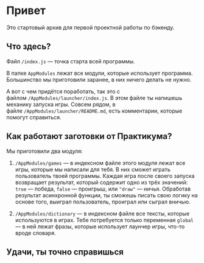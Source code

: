 # Привет

Это стартовый архив для первой проектной работы по бэкенду.

## Что здесь?

Файл `/index.js` — точка старта всей программы.

В папке `AppModules` лежат все модули, которые использует программа. Большинство мы приготовили заранее, в них ничего делать не нужно.

А вот с чем придётся поработать, так это с файлом `/AppModules/launcher/index.js`. В этом файле ты напишешь механику запуска игры. Совсем рядом, в файле `/AppModules/launcher/README.md`, есть комментарии, которые помогут справиться.

## Как работают заготовки от Практикума?

Мы приготовили два модуля:

1. `/AppModules/games` — в индексном файле этого модуля лежат все игры, которые мы написали для тебя. В них сможет играть пользователь твоей программы. Каждая игра после своего запуска возвращает результат, который содержит одно из трёх значений: `true` — победа, `false` — проигрыш, или `"draw"` — ничья. Обработав результат асинхронной функции, ты сможешь писать свою логику на основе того, выиграл пользователь, проиграл или сыграл вничью.

2. `/AppModules/dictionary` — в индексном файле все тексты, которые используются в играх. Тебе потребуется только переменная `global` — в ней лежат фразы, которые использует лаунчер игры, что-то вроде словаря.

## Удачи, ты точно справишься
